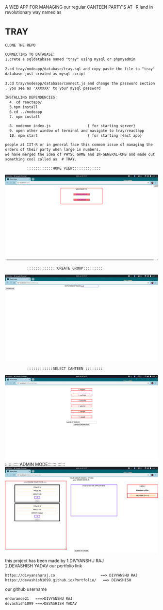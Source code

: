  A WEB APP FOR MANAGING our regular CANTEEN PARTY'S AT -R land in revolutionary way named as 
 
 # TRAY
 
 
 
 
 ```
 CLONE THE REPO 
```

```
CONNECTING TO DATABASE:
1.crete a sqldatabase named "tray" using mysql or phpmyadmin

2.cd tray/nodeapp/database/tray.sql and copy paste the file to "tray" database just created as mysql script

3.cd tray/nodeapp/database/connect.js and change the password section , you see as 'XXXXXX' to your mysql password 
```
```
INSTALLING DEPENDENCIES:
  4. cd reactapp/ 
  5.npm install 
  6.cd ../nodeapp 
  7. npm install 
```

```
  8. nodemon index.js                 { for starting server}
  9. open other window of terminal and navigate to tray/reactapp
  10. npm start                       { for starting react app}
```


```
people at IIT-R or in general face this commom issue of managing the orders of their party when large in numbers.
we have merged the idea of PHYSC GAME and IN-GENERAL-OMS and made out something cool called as  # TRAY.

```

              ::::::::::::HOME VIEW:::::::::::::
![DEMO](https://github.com/endurance21/tray/blob/master/demoImages/pic11.png)

              ::::::::::::::CREATE GROUP:::::::::
![DEMO](https://github.com/endurance21/tray/blob/master/demoImages/pic12.png) 

              ::::::::::::SELECT CANTEEN ::::::::
![DEMO](https://github.com/endurance21/tray/blob/master/demoImages/pic13.png)
\
             ::::::::::::ADMIN MODE::::::::::::::
![DEMO](https://github.com/endurance21/tray/blob/master/demoImages/pic14.png)

this project has been made by 
1.DIVYANSHU RAJ      
2.DEVASHISH YADAV
our portfolio link 

```
https://divyanshuraj.co                     ==> DIVYANSHU RAJ  
https://devashish1099.github.io/Portfolio/   ==> DEVASHISH 
```

our github username
```
endurance21   ===>DIVYANSHU RAJ
devashish1099 ===>DEVASHISH YADAV
```
